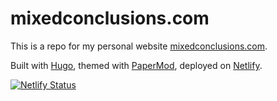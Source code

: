 # mixedconclusions.com
This is a repo for my personal website [mixedconclusions.com](https://mixedconclusions.com).

Built with [Hugo](https://gohugo.io/), themed with [PaperMod](https://github.com/adityatelange/hugo-PaperMod), deployed on [Netlify](netlify.com).

[![Netlify Status](https://api.netlify.com/api/v1/badges/89ec4a76-37d4-459f-b31f-13425a1ef23a/deploy-status)](https://app.netlify.com/sites/mixedconclusions/deploys)

